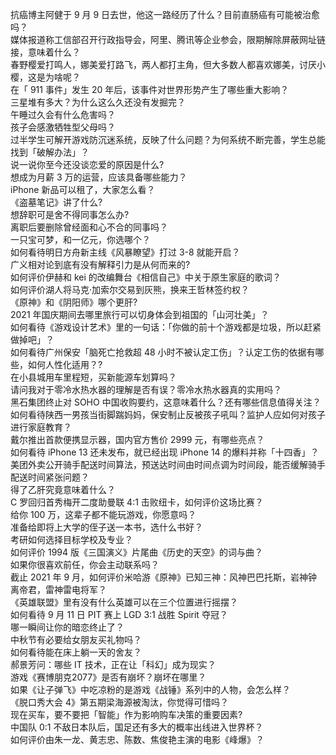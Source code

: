 抗癌博主阿健于 9 月 9 日去世，他这一路经历了什么？目前直肠癌有可能被治愈吗？  
媒体报道称工信部召开行政指导会，阿里、腾讯等企业参会，限期解除屏蔽网址链接，意味着什么？  
春野樱爱打鸣人，娜美爱打路飞，两人都打主角，但大多数人都喜欢娜美，讨厌小樱，这是为啥呢？  
在「 911 事件」发生 20 年后，该事件对世界形势产生了哪些重大影响？  
三星堆有多大？为什么这么久还没有发掘完？  
午睡过久会有什么危害吗？  
孩子会感激牺牲型父母吗？  
过半学生可解开游戏防沉迷系统，反映了什么问题？为何系统不断完善，学生总能找到「破解办法」？  
说一说你至今还没谈恋爱的原因是什么?  
想成为月薪 3 万的运营，应该具备哪些能力？  
iPhone 新品可以租了，大家怎么看？  
《盗墓笔记》讲了什么?  
想辞职可是舍不得同事怎么办?  
离职后要删除曾经面和心不合的同事吗？  
一只宝可梦，和一亿元，你选哪个？  
如何看待明日方舟新主线《风暴瞭望》打过 3-8 就能开启？  
广义相对论到底有没有解释引力是从何而来的?  
如何评价伊赫和 kei 的改编舞台《相信自己》中关于原生家庭的歌词？  
如何评价湖人将马克·加索尔交易到灰熊，换来王哲林签约权？  
《原神》和《阴阳师》哪个更肝?  
2021 年国庆期间去哪里旅行可以切身体会到祖国的「山河壮美」？  
如何看待《游戏设计艺术》里的一句话：「你做的前十个游戏都是垃圾，所以赶紧做掉吧」？  
如何看待广州保安「脑死亡抢救超 48 小时不被认定工伤」？认定工伤的依据有哪些，如何人性化适用？?  
在小县城用车里程短，买新能源车划算吗？  
请问我对于零冷水热水器的理解是否有误？零冷水热水器真的实用吗？  
黑石集团终止对 SOHO 中国收购要约，这意味着什么？还有哪些信息值得关注？  
如何看待陕西一男孩当街脚踹妈妈，保安制止反被孩子吼叫？监护人应如何对孩子进行家庭教育？  
戴尔推出首款便携显示器，国内官方售价 2999 元，有哪些亮点？  
如何看待 iPhone 13 还未发布，就已经出现 iPhone 14 的爆料并称「十四香」？  
美团外卖公开骑手配送时间算法，预送达时间由时间点调为时间段，能否缓解骑手配送时间紧张问题？  
得了乙肝究竟意味着什么？  
C 罗回归首秀梅开二度助曼联 4:1 击败纽卡，如何评价这场比赛？  
给你 100 万，这辈子都不能玩游戏，你愿意吗？  
准备给即将上大学的侄子送一本书，选什么书好？  
考研如何选择目标学校及专业？  
如何评价 1994 版《三国演义》片尾曲《历史的天空》的词与曲？  
如果你很喜欢前任，你会主动联系吗？  
截止 2021 年 9 月，如何评价米哈游《原神》已知三神：风神巴巴托斯，岩神钟离帝君，雷神雷电将军？  
《英雄联盟》里有没有什么英雄可以在三个位置进行摇摆？  
如何看待 9 月 11 日 PIT 赛上 LGD 3:1 战胜 Spirit 夺冠？  
哪一瞬间让你的暗恋终止了？  
中秋节有必要给女朋友买礼物吗？  
如何看待能在床上躺一天的舍友？  
郝景芳问：哪些 IT 技术，正在让「科幻」成为现实？  
游戏《赛博朋克2077》是否有崩坏？崩坏在哪里？  
如果《让子弹飞》中吃凉粉的是游戏《战锤》系列中的人物，会怎么样？  
《脱口秀大会 4》第五期梁海源被淘汰，你觉得可惜吗？  
现在买车，要不要把「智能」作为影响购车决策的重要因素?  
中国队 0:1 不敌日本队后，国足还有多大的概率出线进入世界杯？  
如何评价由朱一龙、黄志忠、陈数、焦俊艳主演的电影《峰爆》？  

